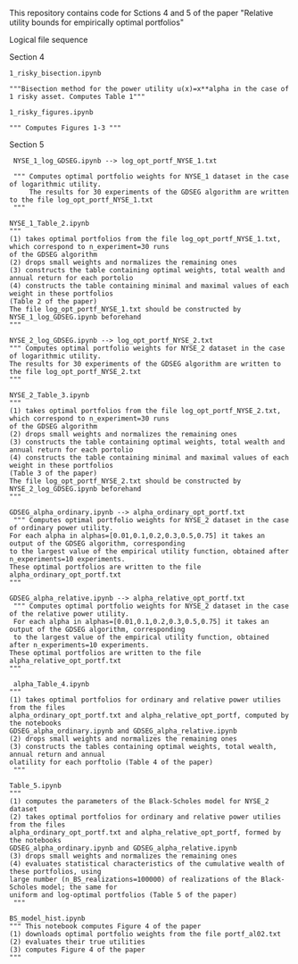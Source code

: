 This repository contains code for Sctions 4 and 5 of the paper "Relative utility bounds for empirically optimal portfolios"

Logical file sequence

Section 4

    1_risky_bisection.ipynb
  
    """Bisection method for the power utility u(x)=x**alpha in the case of 1 risky asset. Computes Table 1"""
    
    1_risky_figures.ipynb
    
    """ Computes Figures 1-3 """
    
Section 5

     NYSE_1_log_GDSEG.ipynb --> log_opt_portf_NYSE_1.txt
     
     """ Computes optimal portfolio weights for NYSE_1 dataset in the case of logarithmic utility.     
         The results for 30 experiments of the GDSEG algorithm are written to the file log_opt_portf_NYSE_1.txt
     """ 
     
    NYSE_1_Table_2.ipynb 
    """  
    (1) takes optimal portfolios from the file log_opt_portf_NYSE_1.txt, which correspond to n_experiment=30 runs
    of the GDSEG algorithm 
    (2) drops small weights and normalizes the remaining ones
    (3) constructs the table containing optimal weights, total wealth and annual return for each portolio
    (4) constructs the table containing minimal and maximal values of each weight in these portfolios 
    (Table 2 of the paper)
    The file log_opt_portf_NYSE_1.txt should be constructed by NYSE_1_log_GDSEG.ipynb beforehand
    """
    
    NYSE_2_log_GDSEG.ipynb --> log_opt_portf_NYSE_2.txt
    """ Computes optimal portfolio weights for NYSE_2 dataset in the case of logarithmic utility.
    The results for 30 experiments of the GDSEG algorithm are written to the file log_opt_portf_NYSE_2.txt
    """
    
    NYSE_2_Table_3.ipynb
    """ 
    (1) takes optimal portfolios from the file log_opt_portf_NYSE_2.txt, which correspond to n_experiment=30 runs
    of the GDSEG algorithm 
    (2) drops small weights and normalizes the remaining ones
    (3) constructs the table containing optimal weights, total wealth and annual return for each portolio
    (4) constructs the table containing minimal and maximal values of each weight in these portfolios 
    (Table 3 of the paper)
    The file log_opt_portf_NYSE_2.txt should be constructed by NYSE_2_log_GDSEG.ipynb beforehand
    """
    
    GDSEG_alpha_ordinary.ipynb --> alpha_ordinary_opt_portf.txt
     """ Computes optimal portfolio weights for NYSE_2 dataset in the case of ordinary power utility.
    For each alpha in alphas=[0.01,0.1,0.2,0.3,0.5,0.75] it takes an output of the GDSEG algorithm, corresponding
    to the largest value of the empirical utility function, obtained after n_experiments=10 experiments. 
    These optimal portfolios are written to the file alpha_ordinary_opt_portf.txt
    """
    
    GDSEG_alpha_relative.ipynb --> alpha_relative_opt_portf.txt
     """ Computes optimal portfolio weights for NYSE_2 dataset in the case of the relative power utility.
     For each alpha in alphas=[0.01,0.1,0.2,0.3,0.5,0.75] it takes an output of the GDSEG algorithm, corresponding
     to the largest value of the empirical utility function, obtained after n_experiments=10 experiments. 
    These optimal portfolios are written to the file alpha_relative_opt_portf.txt
    """
    
     alpha_Table_4.ipynb
    """  
    (1) takes optimal portfolios for ordinary and relative power utilies from the files 
    alpha_ordinary_opt_portf.txt and alpha_relative_opt_portf, computed by the notebooks 
    GDSEG_alpha_ordinary.ipynb and GDSEG_alpha_relative.ipynb  
    (2) drops small weights and normalizes the remaining ones
    (3) constructs the tables containing optimal weights, total wealth, annual return and annual
    olatility for each porftolio (Table 4 of the paper)
     """
     
    Table_5.ipynb
    """ 
    (1) computes the parameters of the Black-Scholes model for NYSE_2 dataset
    (2) takes optimal portfolios for ordinary and relative power utilies from the files 
    alpha_ordinary_opt_portf.txt and alpha_relative_opt_portf, formed by the notebooks 
    GDSEG_alpha_ordinary.ipynb and GDSEG_alpha_relative.ipynb  
    (3) drops small weights and normalizes the remaining ones
    (4) evaluates statistical characteristics of the cumulative wealth of these portfolios, using 
    large number (n_BS_realizations=100000) of realizations of the Black-Scholes model; the same for 
    uniform and log-optimal portfolios (Table 5 of the paper)
     """
    
    BS_model_hist.ipynb
    """ This notebook computes Figure 4 of the paper
    (1) downloads optimal portfolio weights from the file portf_al02.txt
    (2) evaluates their true utilities
    (3) computes Figure 4 of the paper
    """

